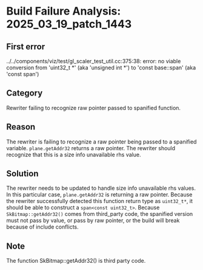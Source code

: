 # Build Failure Analysis: 2025_03_19_patch_1443

## First error

../../components/viz/test/gl_scaler_test_util.cc:375:38: error: no viable conversion from 'uint32_t *' (aka 'unsigned int *') to 'const base::span<const uint32_t>' (aka 'const span<const unsigned int>')

## Category
Rewriter failing to recognize raw pointer passed to spanified function.

## Reason
The rewriter is failing to recognize a raw pointer being passed to a spanified variable. `plane.getAddr32` returns a raw pointer. The rewriter should recognize that this is a size info unavailable rhs value.

## Solution
The rewriter needs to be updated to handle size info unavailable rhs values. In this particular case, `plane.getAddr32` is returning a raw pointer. Because the rewriter successfully detected this function return type as `uint32_t*`, it should be able to construct a `span<const uint32_t>`. Because `SkBitmap::getAddr32()` comes from third_party code, the spanified version must not pass by value, or pass by raw pointer, or the build will break because of include conflicts.

## Note
The function SkBitmap::getAddr32() is third party code.